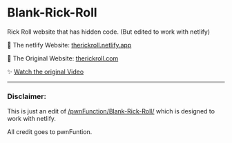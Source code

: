 # Blank-Rick-Roll

Rick Roll website that has hidden code. (But edited to work with netlify)

🔗 The netlify Website: [therickroll.netlify.app](https://therickroll.netlify.app)

🔗 The Original Website: [therickroll.com](https://therickroll.com)

✨ [Watch the original Video](https://www.youtube.com/watch?v=msdymgkhePo)

---

### Disclaimer:

This is just an edit of [/pwnFunction/Blank-Rick-Roll/](https://github.com/PwnFunction/Blank-Rick-Roll/) which is designed to work with netlify. 

All credit goes to pwnFuntion.
